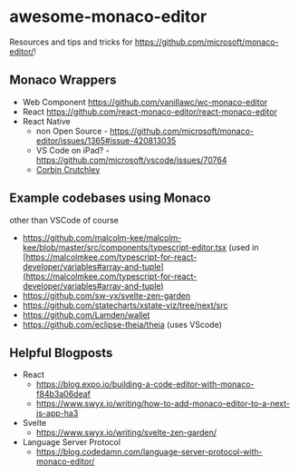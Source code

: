 # awesome-monaco-editor

Resources and tips and tricks for https://github.com/microsoft/monaco-editor/!

## Monaco Wrappers

- Web Component https://github.com/vanillawc/wc-monaco-editor
- React https://github.com/react-monaco-editor/react-monaco-editor
- React Native
  - non Open Source - https://github.com/microsoft/monaco-editor/issues/1365#issue-420813035
  - VS Code on iPad? - https://github.com/microsoft/vscode/issues/70764
  - [Corbin Crutchley](https://twitter.com/crutchcorn/status/1247048617816285184)

## Example codebases using Monaco

other than VSCode of course

- https://github.com/malcolm-kee/malcolm-kee/blob/master/src/components/typescript-editor.tsx (used in [https://malcolmkee.com/typescript-for-react-developer/variables#array-and-tuple](https://malcolmkee.com/typescript-for-react-developer/variables#array-and-tuple)
- https://github.com/sw-yx/svelte-zen-garden
- https://github.com/statecharts/xstate-viz/tree/next/src
- https://github.com/Lamden/wallet
- https://github.com/eclipse-theia/theia (uses VScode)


## Helpful Blogposts

- React
  - https://blog.expo.io/building-a-code-editor-with-monaco-f84b3a06deaf
  - https://www.swyx.io/writing/how-to-add-monaco-editor-to-a-next-js-app-ha3
- Svelte
  - https://www.swyx.io/writing/svelte-zen-garden/
- Language Server Protocol
  - https://blog.codedamn.com/language-server-protocol-with-monaco-editor/
